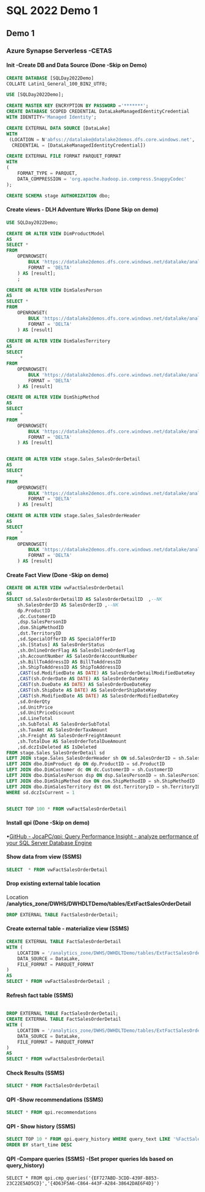 # SQL 2022 Demo 1

## Demo 1

### Azure Synapse Serverless -CETAS

#### Init -Create DB and Data Source (Done -Skip on Demo)

```sql
CREATE DATABASE [SQLDay2022Demo]
COLLATE Latin1_General_100_BIN2_UTF8;

USE [SQLDay2022Demo];

CREATE MASTER KEY ENCRYPTION BY PASSWORD ='*******';
CREATE DATABASE SCOPED CREDENTIAL DataLakeManagedIdentityCredential
WITH IDENTITY='Managed Identity';

CREATE EXTERNAL DATA SOURCE [DataLake] 
WITH 
 (LOCATION = N'abfss://datalake@datalake2demos.dfs.core.windows.net',
  CREDENTIAL = [DataLakeManagedIdentityCredential])

CREATE EXTERNAL FILE FORMAT PARQUET_FORMAT
WITH
(  
    FORMAT_TYPE = PARQUET,
    DATA_COMPRESSION = 'org.apache.hadoop.io.compress.SnappyCodec'
);

CREATE SCHEMA stage AUTHORIZATION dbo;
```

#### Create views - DLH Adventure Works (Done Skip on demo)

```sql
USE SQLDay2022Demo;

CREATE OR ALTER VIEW DimProductModel
AS
SELECT *
FROM
    OPENROWSET(
        BULK 'https://datalake2demos.dfs.core.windows.net/datalake/analytics_zone/DWHS/DWHDLTDemo/tables/DimProductModel/',
        FORMAT = 'DELTA'
    ) AS [result];
    ;

CREATE OR ALTER VIEW DimSalesPerson
AS
SELECT *
FROM
    OPENROWSET(
        BULK 'https://datalake2demos.dfs.core.windows.net/datalake/analytics_zone/DWHS/DWHDLTDemo/tables/DimSalesPerson/',
        FORMAT = 'DELTA'
    ) AS [result]

CREATE OR ALTER VIEW DimSalesTerritory
AS
SELECT
     *
FROM
    OPENROWSET(
        BULK 'https://datalake2demos.dfs.core.windows.net/datalake/analytics_zone/DWHS/DWHDLTDemo/tables/DimSalesTerritory/',
        FORMAT = 'DELTA'
    ) AS [result]

CREATE OR ALTER VIEW DimShipMethod
AS
SELECT
     *
FROM
    OPENROWSET(
        BULK 'https://datalake2demos.dfs.core.windows.net/datalake/analytics_zone/DWHS/DWHDLTDemo/tables/DimShipMethod/',
        FORMAT = 'DELTA'
    ) AS [result]


CREATE OR ALTER VIEW stage.Sales_SalesOrderDetail
AS 
SELECT
     *
FROM
    OPENROWSET(
        BULK 'https://datalake2demos.dfs.core.windows.net/datalake/analytics_zone/Stage/DSAdventureWorks2019/sales_salesorderdetail/',
        FORMAT = 'DELTA'
    ) AS [result]

CREATE OR ALTER VIEW stage.Sales_SalesOrderHeader
AS
SELECT
     *
FROM
    OPENROWSET(
        BULK 'https://datalake2demos.dfs.core.windows.net/datalake/analytics_zone/Stage/DSAdventureWorks2019/sales_salesorderheader/',
        FORMAT = 'DELTA'
    ) AS [result]
```

#### Create Fact View (Done -Skip on demo)

```sql
CREATE OR ALTER VIEW vwFactSalesOrderDetail 
AS
SELECT sd.SalesOrderDetailID AS SalesOrderDetailID	,--NK
	sh.SalesOrderID AS SalesOrderID	,--NK
	dp.ProductID
	,dc.CustomerID
	,dsp.SalesPersonID
	,dsm.ShipMethodID
	,dst.TerritoryID
	,sd.SpecialOfferID AS SpecialOfferID
	,sh.[Status] AS SalesOrderStatus
	,sh.OnlineOrderFlag AS SalesOnlineOrderFlag
	,sh.AccountNumber AS SalesOrderAccountNumber
	,sh.BillToAddressID AS BillToAddressID
	,sh.ShipToAddressID AS ShipToAddressID
	,CAST(sd.ModifiedDate AS DATE) AS SalesOrderDetailModifiedDateKey
	,CAST(sh.OrderDate AS DATE) AS SalesOrderDateKey
	,CAST(sh.DueDate AS DATE) AS SalesOrderDueDateKey
	,CAST(sh.ShipDate AS DATE) AS SalesOrderShipDateKey
	,CAST(sh.ModifiedDate AS DATE) AS SalesOrderModifiedDateKey
	,sd.OrderQty
	,sd.UnitPrice
	,sd.UnitPriceDiscount
	,sd.LineTotal
	,sh.SubTotal AS SalesOrderSubTotal
	,sh.TaxAmt AS SalesOrderTaxAmount
	,sh.Freight AS SalesOrderFreightAmount
	,sh.TotalDue AS SalesOrderTotalDueAmount
	,sd.dczIsDeleted AS IsDeleted 
FROM stage.Sales_SalesOrderDetail sd
LEFT JOIN stage.Sales_SalesOrderHeader sh ON sd.SalesOrderID = sh.SalesOrderID AND sh.dczIsCurrent=1
LEFT JOIN dbo.DimProduct dp ON dp.ProductID = sd.ProductID 
LEFT JOIN dbo.DimCustomer dc ON dc.CustomerID = sh.CustomerID 
LEFT JOIN dbo.DimSalesPerson dsp ON dsp.SalesPersonID = sh.SalesPersonID 
LEFT JOIN dbo.DimShipMethod dsm ON dsm.ShipMethodID = sh.ShipMethodID 
LEFT JOIN dbo.DimSalesTerritory dst ON dst.TerritoryID = sh.TerritoryID 
WHERE sd.dczIsCurrent = 1


SELECT TOP 100 * FROM vwFactSalesOrderDetail 
```

#### Install qpi (Done -Skip on demo)

•[GitHub - ](https://github.com/JocaPC/qpi)[JocaPC](https://github.com/JocaPC/qpi)[/](https://github.com/JocaPC/qpi)[qpi](https://github.com/JocaPC/qpi)[: Query Performance Insight - analyze performance of your SQL Server Database Engine](https://github.com/JocaPC/qpi)

#### Show data from view (SSMS)

```sql
SELECT  * FROM vwFactSalesOrderDetail 
```

#### Drop existing external table location 

Location **/analytics_zone/DWHS/DWHDLTDemo/tables/ExtFactSalesOrderDetail**

```sql
DROP EXTERNAL TABLE FactSalesOrderDetail;
```

#### Create external table - materialize view (SSMS)

```sql
CREATE EXTERNAL TABLE FactSalesOrderDetail
WITH (
    LOCATION = '/analytics_zone/DWHS/DWHDLTDemo/tables/ExtFactSalesOrderDetail/Version=1',
    DATA_SOURCE = DataLake,  
    FILE_FORMAT = PARQUET_FORMAT
)  
AS
SELECT * FROM vwFactSalesOrderDetail ;
```

#### Refresh fact table (SSMS)

```sql

DROP EXTERNAL TABLE FactSalesOrderDetail;
CREATE EXTERNAL TABLE FactSalesOrderDetail
WITH (
    LOCATION = '/analytics_zone/DWHS/DWHDLTDemo/tables/ExtFactSalesOrderDetail/Version=2',
    DATA_SOURCE = DataLake,  
    FILE_FORMAT = PARQUET_FORMAT
)  
AS
SELECT * FROM vwFactSalesOrderDetail
```

#### Check Results (SSMS)

```sql
SELECT * FROM FactSalesOrderDetail
```



#### QPI -Show recommendations (SSMS)

```sql
SELECT * FROM qpi.recommendations
```

#### QPI - Show history (SSMS)

```sql
SELECT TOP 10 * FROM qpi.query_history WHERE query_text LIKE '%FactSalesOrderDetail%' 
ORDER BY start_time DESC
```

#### QPI -Compare queries (SSMS) -(Set proper queries Ids based on query_history)

```
SELECT * FROM qpi.cmp_queries('{EF727ABD-3CDD-439F-B853-23C22E5AD5CD}','{4D63F5A6-C864-443F-A284-38642DAE6F4D}')

```

